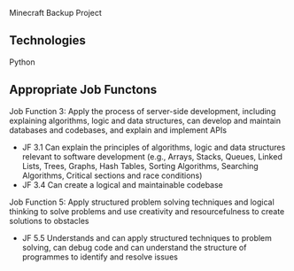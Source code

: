 Minecraft Backup Project


## Technologies
Python

## Appropriate Job Functons
Job Function 3: Apply the process of server-side development, including explaining algorithms, logic and data structures, can develop and maintain databases and codebases, and explain and implement APIs
- JF 3.1 Can explain the principles of algorithms, logic and data structures relevant to software development (e.g., Arrays, Stacks, Queues, Linked Lists, Trees, Graphs, Hash Tables, Sorting Algorithms, Searching Algorithms, Critical sections and race conditions)
- JF 3.4 Can create a logical and maintainable codebase

Job Function 5: Apply structured problem solving techniques and logical thinking to solve problems and use creativity and resourcefulness to create solutions to obstacles
- JF 5.5 Understands and can apply structured techniques to problem solving, can debug code and can understand the structure of programmes to identify and resolve issues
